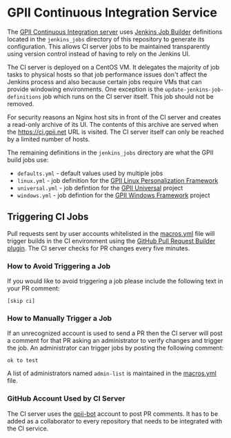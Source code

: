 # GPII Continuous Integration Service

The [GPII Continuous Integration server](https://ci.gpii.net/) uses [Jenkins Job Builder](http://docs.openstack.org/infra/jenkins-job-builder) definitions located in the ``jenkins_jobs`` directory of this repository to generate its configuration. This allows CI server jobs to be maintained transparently using version control instead of having to rely on the Jenkins UI. 

The CI server is deployed on a CentOS VM. It delegates the majority of job tasks to physical hosts so that job performance issues don't affect the Jenkins process and also because certain jobs require VMs that can provide windowing environments. One exception is the ``update-jenkins-job-definitions`` job which runs on the CI server itself. This job should not be removed.

For security reasons an Nginx host sits in front of the CI server and creates a read-only archive of its UI. The contents of this archive are served when the https://ci.gpii.net URL is visited. The CI server itself can only be reached by a limited number of hosts.

The remaining definitions in the ``jenkins_jobs`` directory are what the GPII build jobs use:

* ``defaults.yml`` - default values used by multiple jobs
* ``linux.yml`` - job definition for the [GPII Linux Personalization Framework](https://github.com/gpii/linux)
* ``universal.yml`` - job defintion for the [GPII Universal](https://github.com/gpii/universal/) project
* ``windows.yml`` - job defintion for the [GPII Windows Framework](https://github.com/gpii/windows/) project

## Triggering CI Jobs

Pull requests sent by user accounts whitelisted in the [macros.yml](https://github.com/GPII/ci-service/blob/master/jenkins_jobs/macros.yml) file will trigger builds in the CI environment using the [GitHub Pull Request Builder plugin](http://docs.openstack.org/infra/jenkins-job-builder/triggers.html#triggers.github-pull-request). The CI server checks for PR changes every five minutes.

### How to Avoid Triggering a Job

If you would like to avoid triggering a job please include the following text in your PR comment:

```
[skip ci]
```

### How to Manually Trigger a Job

If an unrecognized account is used to send a PR then the CI server will post a comment for that PR asking an administrator to verify changes and trigger the job. An administrator can trigger jobs by posting the following comment:

```
ok to test
```

A list of administrators named ``admin-list`` is maintained in the [macros.yml](https://github.com/GPII/ci-service/blob/master/jenkins_jobs/macros.yml) file. 

### GitHub Account Used by CI Server

The CI server uses the [gpii-bot](https://github.com/gpii-bot) account to post PR comments. It has to be added as a collaborator to every repository that needs to be integrated with the CI service.